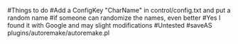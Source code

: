 #Things to do
#Add a ConfigKey "CharName" in control/config.txt and put a random name
#if someone can randomize the names, even better
#Yes I found it with Google and may slight modifications
#Untested
#saveAS plugins/autoremake/autoremake.pl 
